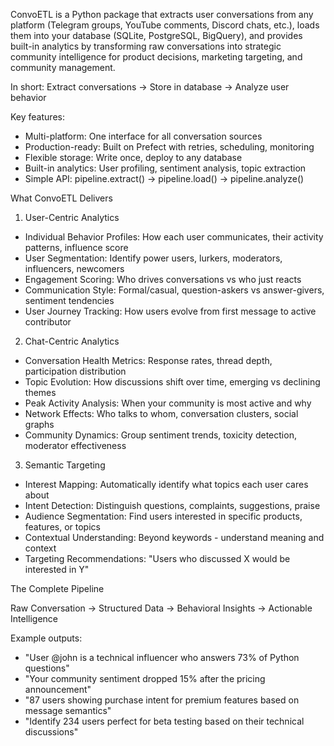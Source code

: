 ConvoETL is a Python package that extracts user conversations from any platform (Telegram groups, YouTube comments, Discord chats, etc.), loads them into your database (SQLite, PostgreSQL, BigQuery), and provides built-in analytics by transforming raw conversations into strategic community intelligence for product decisions, marketing targeting, and community management.
  

In short: Extract conversations → Store in database → Analyze user behavior

Key features:
- Multi-platform: One interface for all conversation sources
- Production-ready: Built on Prefect with retries, scheduling, monitoring
- Flexible storage: Write once, deploy to any database
- Built-in analytics: User profiling, sentiment analysis, topic extraction
- Simple API: pipeline.extract() → pipeline.load() → pipeline.analyze()

What ConvoETL Delivers 

  1. User-Centric Analytics

  - Individual Behavior Profiles: How each user communicates, their activity patterns, influence score
  - User Segmentation: Identify power users, lurkers, moderators, influencers, newcomers
  - Engagement Scoring: Who drives conversations vs who just reacts
  - Communication Style: Formal/casual, question-askers vs answer-givers, sentiment tendencies
  - User Journey Tracking: How users evolve from first message to active contributor

  2. Chat-Centric Analytics

  - Conversation Health Metrics: Response rates, thread depth, participation distribution
  - Topic Evolution: How discussions shift over time, emerging vs declining themes
  - Peak Activity Analysis: When your community is most active and why
  - Network Effects: Who talks to whom, conversation clusters, social graphs
  - Community Dynamics: Group sentiment trends, toxicity detection, moderator effectiveness

  3. Semantic Targeting

  - Interest Mapping: Automatically identify what topics each user cares about
  - Intent Detection: Distinguish questions, complaints, suggestions, praise
  - Audience Segmentation: Find users interested in specific products, features, or topics
  - Contextual Understanding: Beyond keywords - understand meaning and context
  - Targeting Recommendations: "Users who discussed X would be interested in Y"

  The Complete Pipeline

  Raw Conversation → Structured Data → Behavioral Insights → Actionable Intelligence

  Example outputs:
  - "User @john is a technical influencer who answers 73% of Python questions"
  - "Your community sentiment dropped 15% after the pricing announcement"
  - "87 users showing purchase intent for premium features based on message semantics"
  - "Identify 234 users perfect for beta testing based on their technical discussions"